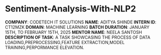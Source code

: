 # Sentiment-Analysis-With-NLP2
**COMPANY**: CODETECH IT SOLUTIONS
**NAME**: ADITYA SHINDE
**INTERN ID**: CT12MZK
**DOMAIN**: MACHINE LEARNING
**BATCH DURATION**: JANUARY 15TH, TO FEBRUARY 15TH, 2025
**MENTOR NAME**: NEELA SANTOSH
**DESCRIPTION OF TASK**: A TASK SHOWCASING THE PROCESS OF DATA LOADING,PREPROCESSING,FEATURE EXTRACTION,MODEL TRAINING,PERPORMANCE ELEVATION.
